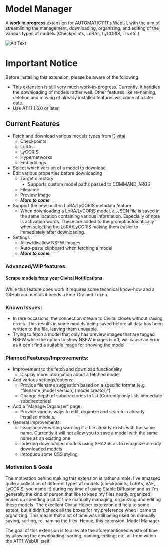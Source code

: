 # Model Manager

A **work in progress** extension for [AUTOMATIC1111's WebUI](https://github.com/AUTOMATIC1111/stable-diffusion-webui), with the aim of streamlining the management, downloading, organizing, and editing of the various types of models (Checkpoints, LoRAs, LyCORIS, TIs etc.)

![Alt Text](resources/early%20preview.gif)

# Important Notice

Before installing this extension, please be aware of the following:

- This extension is still very much work-in-progress. Currently, it handles the downloading of models rather well. Other features like re-naming, deletion and moving of already installed features will come at a later date.
- Use A1111 1.6.0 or later

## Current Features

- Fetch and download various models types from [Civitai](https://civitai.com/)
  - Checkpoints
  - LoRAs
  - LyCORIS
  - Hypernetworks
  - Embeddings
- Select which version of a model to download
- Edit various properties before downloading
  - Target directory
    - Supports custom model paths passed to COMMAND_ARGS
  - Filename
  - Preview Image
  - ***More to come***
- Support the new built-in LoRA/LyCORIS metadata feature
  - When downloading a LoRA/LyCORIS model, a .JSON file is saved in the same location containing various information. Especially of note is activation words. These are added to the prompt automatically when selecting the LoRA/LyCORIS making them easier to immediately after downloading.
- Settings
  - Allow/disallow NSFW images
  - Auto-paste clipboard when fetching a model
  - ***More to come***

### Advanced/WIP features:

#### Scrape models from your Civitai Notifications

While this feature does work it requires some technical know-how and a GitHub account as it needs a Fine-Grained Token.

### Known Issues:

- In rare occasions, the connection stream to Civitai closes without raising errors. This results in some models being saved before all data has been written to the file, leaving them unusable.
- Trying to fetch a model that only has preview images that are tagged NSFW while the option to show NSFW images is off, will cause an error as it can't find a suitable image for showing the model

### Planned Features/Improvements:

- Improvement to the fetch and download functionality
  - Display more information about a fetched model
- Add various settings/options:
  - Provide filename suggestion based on a specific format (e.g. "filename [model version] (model creator)")
  - Change depth of subdirectories to list (Currently only lists immediate subdirectories)
- Add a "Manage/Organizer" page:
  - Provide various ways to edit, organize and search in already installed models.
- General improvements:
  - Issue an overwriting warning if a file already exists with the same name. Currently it will not allow you to save a model with the same name as an existing one
  - Indexing downloaded models using SHA256 as to recognize already downloaded models
  - Introduce some CSS styling

### Motivation & Goals

The motivation behind making this extension is rather simple. I've amassed quite a collection of different types of models (checkpoints, LoRAs, VAE, LyCORIS, you name it) during my time of using Stable Diffusion and as I'm generally the kind of person that like to keep my files neatly organized I ended up spending a lot of time manually managing, organizing and editing these models. The excellent Civitai Helper extension did help to some extent, but it didn't check all the boxes for my preference when I came to organizing. This meant that a lot of time was still being used on manually saving, sorting, re-naming the files. Hence, this extension, Model Manager

The goal of this extension is to alleviate the aforementioned waste of time by allowing the downloading, sorting, naming, editing, etc. all from within the A1111 WebUI itself.